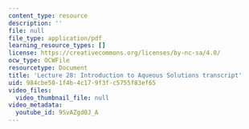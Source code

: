 ```yaml
---
content_type: resource
description: ''
file: null
file_type: application/pdf
learning_resource_types: []
license: https://creativecommons.org/licenses/by-nc-sa/4.0/
ocw_type: OCWFile
resourcetype: Document
title: 'Lecture 28: Introduction to Aqueous Solutions transcript'
uid: 984cbe50-1f4b-4c17-9f3f-c5755f83ef65
video_files:
  video_thumbnail_file: null
video_metadata:
  youtube_id: 9SvAZgd0J_A
---
```

